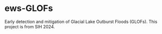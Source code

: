 # ews-GLOFs
Early detection and mitigation of Glacial Lake Outburst Floods (GLOFs). This project is from SIH 2024.
